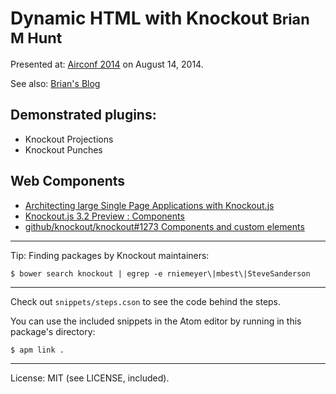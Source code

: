 Dynamic HTML with Knockout <small>Brian M Hunt</small>
====

Presented at: [Airconf 2014](http://www.airpair.com/airconf2014)
on August 14, 2014.

See also: [Brian's Blog](https://brianmhunt.github.io)

Demonstrated plugins:
----

- Knockout Projections
- Knockout Punches


Web Components
---
- [Architecting large Single Page Applications with Knockout.js](http://blog.stevensanderson.com/2014/06/11/architecting-large-single-page-applications-with-knockout-js/)
- [Knockout.js 3.2 Preview : Components](http://www.knockmeout.net/2014/06/knockout-3-2-preview-components.html)
- [github/knockout/knockout#1273 Components and custom elements](https://github.com/knockout/knockout/issues/1273)

----

Tip: Finding packages by Knockout maintainers:

```
$ bower search knockout | egrep -e rniemeyer\|mbest\|SteveSanderson
```

---
Check out `snippets/steps.cson` to see the code behind the steps.

You can use the included snippets in the Atom editor by running in this
package's directory:

```
$ apm link .
```


---

License: MIT (see LICENSE, included).
